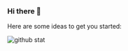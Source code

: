 ### Hi there 👋

Here are some ideas to get you started:

<img src="https://github-readme-stats.vercel.app/api?username=nsobjects&show_icons=true&hide_title=true" alt="github stat" />
